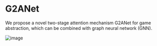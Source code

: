 # G2ANet
We propose a novel two-stage attention mechanism G2ANet for game abstraction, which can be combined with graph neural network (GNN).

![image](https://user-images.githubusercontent.com/14865611/162113189-3d812da3-aaa3-4dd8-8050-bb6b5e4d0296.png)
